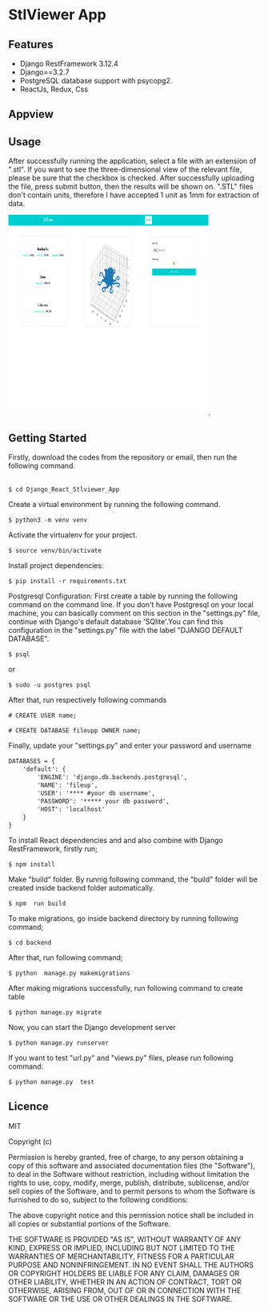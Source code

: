 # StlViewer App

## Features

- Django RestFramework 3.12.4
- Django==3.2.7
- PostgreSQL database support with psycopg2.
- ReactJs, Redux, Css

## Appview

## Usage

After successfully running the application, select a file with an extension of ".stl". If you want to see the three-dimensional view of the relevant file, please be sure that the checkbox is checked.
After successfully uploading the file, press submit button, then the results will be shown on. ".STL" files don't contain units, therefore I have accepted 1 unit as 1mm for extraction of data.

<img src="kreatize_juniour_python_engineer.png"  width="400px" height="400px">.

## Getting Started

Firstly, download the codes from the repository or email, then run the following command.

```

$ cd Django_React_Stlviewer_App

```

Create a virtual environment by running the following command.

```
$ python3 -m venv venv

```

Activate the virtualenv for your project.

```
$ source venv/bin/activate

```

Install project dependencies:

```
$ pip install -r requirements.txt

```

Postgresql Configuration: First create a table by running the following command on the command line.
If you don't have Postgresql on your local machine, you can basically comment on this section in the "settings.py" file, continue with Django's default database 'SQlite'.You can find this configuration in the "settings.py" file with the label "DJANGO DEFAULT DATABASE".

```
$ psql

```

or

```
$ sudo -u postgres psql

```

After that, run respectively following commands

```
# CREATE USER name;
```

```
# CREATE DATABASE fileupp OWNER name;

```

Finally, update your "settings.py" and enter your password and username

```
DATABASES = {
    'default': {
        'ENGINE': 'django.db.backends.postgresql',
        'NAME': 'fileup',
        'USER': '**** #your db username',
        'PASSWORD': '***** your db password',
        'HOST': 'localhost'
    }
}

```

To install React dependencies and and also combine with Django RestFramework, firstly run;

```
$ npm install

```

Make "build" folder. By runnig following command, the "build" folder will be created inside backend folder automatically.

```
$ npm  run build

```

To make migrations, go inside backend directory by running following command;

```
$ cd backend

```

After that, run following command;

```
$ python  manage.py makemigrations

```

After making migrations successfully, run following command to create table

```
$ python manage.py migrate

```

Now, you can start the Django development server

```
$ python manage.py runserver

```

If you want to test "url.py" and "views.py" files, please run following command:

```
$ python manage.py  test

```

## Licence

MIT

Copyright (c)

Permission is hereby granted, free of charge, to any person obtaining a copy of this software and associated documentation files (the "Software"),
to deal in the Software without restriction, including without limitation the rights to use, copy, modify, merge, publish, distribute, sublicense, and/or sell copies of the Software, and to permit persons to whom the Software is furnished to do so, subject to the following conditions:

The above copyright notice and this permission notice shall be included in all copies or substantial portions of the Software.

THE SOFTWARE IS PROVIDED "AS IS", WITHOUT WARRANTY OF ANY KIND, EXPRESS OR IMPLIED, INCLUDING BUT NOT LIMITED TO THE WARRANTIES OF MERCHANTABILITY,
FITNESS FOR A PARTICULAR PURPOSE AND NONINFRINGEMENT. IN NO EVENT SHALL THE AUTHORS OR COPYRIGHT HOLDERS BE LIABLE FOR ANY CLAIM, DAMAGES OR OTHER LIABILITY, WHETHER IN AN ACTION OF CONTRACT,
TORT OR OTHERWISE, ARISING FROM, OUT OF OR IN CONNECTION WITH THE SOFTWARE OR THE USE OR OTHER DEALINGS IN THE SOFTWARE.
